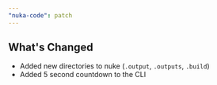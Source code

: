 ```yaml
---
"nuka-code": patch
---
```


## What's Changed

- Added new directories to nuke (`.output`, `.outputs`, `.build`)
- Added 5 second countdown to the CLI
